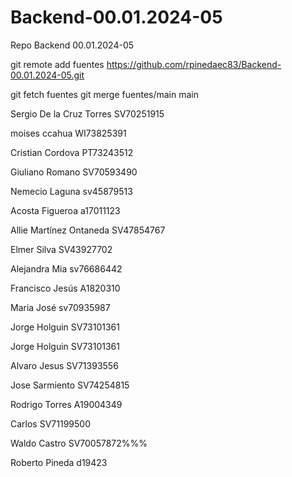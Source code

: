 # Backend-00.01.2024-05
Repo Backend 00.01.2024-05






git remote add fuentes https://github.com/rpinedaec83/Backend-00.01.2024-05.git


git fetch fuentes
git merge fuentes/main main


Sergio De la Cruz Torres SV70251915

moises ccahua WI73825391 

Cristian Cordova PT73243512

Giuliano Romano SV70593490

Nemecio Laguna sv45879513

Acosta Figueroa a17011123


Allie Martínez Ontaneda SV47854767

Elmer Silva SV43927702


Alejandra Mia sv76686442




Francisco Jesús A1820310

Maria José sv70935987


Jorge Holguin SV73101361

Jorge Holguin SV73101361


Alvaro Jesus SV71393556


Jose Sarmiento SV74254815

Rodrigo Torres A19004349


Carlos SV71199500


Waldo Castro SV70057872%%%

Roberto Pineda d19423


